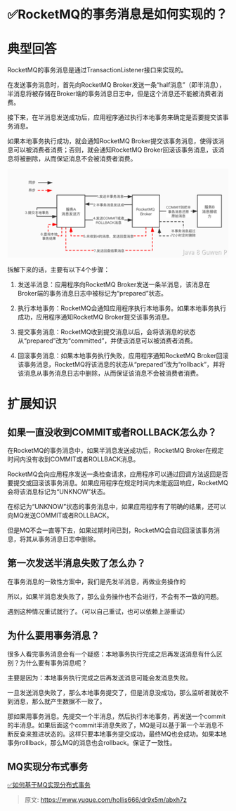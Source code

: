 # ✅RocketMQ的事务消息是如何实现的？


# 典型回答

RocketMQ的事务消息是通过TransactionListener接口来实现的。

在发送事务消息时，首先向RocketMQ Broker发送一条“half消息”（即半消息），半消息将被存储在Broker端的事务消息日志中，但是这个消息还不能被消费者消费。

接下来，在半消息发送成功后，应用程序通过执行本地事务来确定是否要提交该事务消息。

如果本地事务执行成功，就会通知RocketMQ Broker提交该事务消息，使得该消息可以被消费者消费；否则，就会通知RocketMQ Broker回滚该事务消息，该消息将被删除，从而保证消息不会被消费者消费。

![1676883263316-1e97eaa2-df90-44f6-8cc9-3037a438d0a0.jpeg](./img/Fr3sYk4oyafHmYmS/1676883263316-1e97eaa2-df90-44f6-8cc9-3037a438d0a0-591511.png)

拆解下来的话，主要有以下4个步骤：

1. 发送半消息：应用程序向RocketMQ Broker发送一条半消息，该消息在Broker端的事务消息日志中被标记为“prepared”状态。

2. 执行本地事务：RocketMQ会通知应用程序执行本地事务。如果本地事务执行成功，应用程序通知RocketMQ Broker提交该事务消息。

3. 提交事务消息：RocketMQ收到提交消息以后，会将该消息的状态从“prepared”改为“committed”，并使该消息可以被消费者消费。

4. 回滚事务消息：如果本地事务执行失败，应用程序通知RocketMQ Broker回滚该事务消息，RocketMQ将该消息的状态从“prepared”改为“rollback”，并将该消息从事务消息日志中删除，从而保证该消息不会被消费者消费。


# 扩展知识


## 如果一直没收到COMMIT或者ROLLBACK怎么办？

在RocketMQ的事务消息中，如果半消息发送成功后，RocketMQ Broker在规定时间内没有收到COMMIT或者ROLLBACK消息。

RocketMQ会向应用程序发送一条检查请求，应用程序可以通过回调方法返回是否要提交或回滚该事务消息。如果应用程序在规定时间内未能返回响应，RocketMQ会将该消息标记为“UNKNOW”状态。

在标记为“UNKNOW”状态的事务消息中，如果应用程序有了明确的结果，还可以向MQ发送COMMIT或者ROLLBACK。

但是MQ不会一直等下去，如果过期时间已到，RocketMQ会自动回滚该事务消息，将其从事务消息日志中删除。



## 第一次发送半消息失败了怎么办？

在事务消息的一致性方案中，我们是先发半消息，再做业务操作的

所以，如果半消息发失败了，那么业务操作也不会进行，不会有不一致的问题。

遇到这种情况重试就行了。（可以自己重试，也可以依赖上游重试）


## 为什么要用事务消息？

很多人看完事务消息会有一个疑惑：本地事务执行完成之后再发送消息有什么区别？为什么要有事务消息呢？

主要是因为：本地事务执行完成之后再发送消息可能会发消息失败。

一旦发送消息失败了，那么本地事务提交了，但是消息没成功，那么监听者就收不到消息，那么就产生数据不一致了。

那如果用事务消息。先提交一个半消息，然后执行本地事务，再发送一个commit的半消息。如果后面这个commit半消息失败了，MQ是可以基于第一个半消息不断反查来推进状态的。这样只要本地事务提交成功，最终MQ也会成功。如果本地事务rolllback，那么MQ的消息也会rollback。保证了一致性。


## MQ实现分布式事务

[✅如何基于MQ实现分布式事务](https://www.yuque.com/hollis666/dr9x5m/yuku2qztfb8ki6wg?view=doc_embed)


> 原文: <https://www.yuque.com/hollis666/dr9x5m/abxh7z>